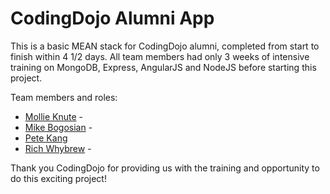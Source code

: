 # CodingDojo Alumni App
This is a basic MEAN stack for CodingDojo alumni, completed from start to finish within 4 1/2 days. All team members had only 3 weeks of intensive training on MongoDB, Express, AngularJS and NodeJS before starting this project.

Team members and roles:

- <a href="https://github.com/MCKnute">Mollie Knute</a> -
- <a href="https://github.com/mikebogosian">Mike Bogosian</a> -
- <a href="https://github.com/kangpeter5">Pete Kang</a>
- <a href="https://github.com/RichWhybrew">Rich Whybrew</a> -

Thank you CodingDojo for providing us with the training and opportunity to do this exciting project!
